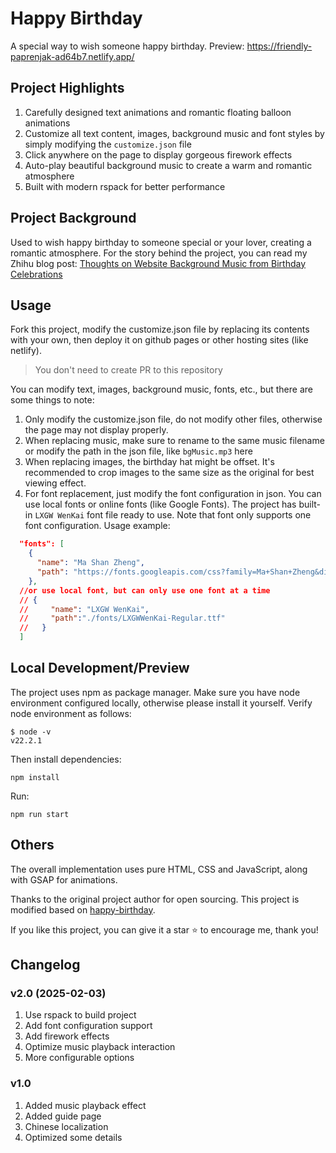 # Happy Birthday

A special way to wish someone happy birthday.
Preview: <https://friendly-paprenjak-ad64b7.netlify.app/>

## Project Highlights

1. Carefully designed text animations and romantic floating balloon animations
2. Customize all text content, images, background music and font styles by simply modifying the `customize.json` file
3. Click anywhere on the page to display gorgeous firework effects
4. Auto-play beautiful background music to create a warm and romantic atmosphere
5. Built with modern rspack for better performance

## Project Background

Used to wish happy birthday to someone special or your lover, creating a romantic atmosphere. For the story behind the project, you can read my Zhihu blog post: [Thoughts on Website Background Music from Birthday Celebrations](https://zhuanlan.zhihu.com/p/677636150)

## Usage

Fork this project, modify the customize.json file by replacing its contents with your own, then deploy it on github pages or other hosting sites (like netlify).
> You don't need to create PR to this repository

You can modify text, images, background music, fonts, etc., but there are some things to note:

1. Only modify the customize.json file, do not modify other files, otherwise the page may not display properly.
2. When replacing music, make sure to rename to the same music filename or modify the path in the json file, like `bgMusic.mp3` here
3. When replacing images, the birthday hat might be offset. It's recommended to crop images to the same size as the original for best viewing effect.
4. For font replacement, just modify the font configuration in json. You can use local fonts or online fonts (like Google Fonts). The project has built-in `LXGW WenKai` font file ready to use. Note that font only supports one font configuration.
  Usage example:
  ```json
    "fonts": [
      {
        "name": "Ma Shan Zheng",
        "path": "https://fonts.googleapis.com/css?family=Ma+Shan+Zheng&display=swap"
      },
    //or use local font, but can only use one font at a time
    // {
    //     "name": "LXGW WenKai",
    //     "path":"./fonts/LXGWWenKai-Regular.ttf"
    //   } 
    ]
  ```

## Local Development/Preview

The project uses npm as package manager. Make sure you have node environment configured locally, otherwise please install it yourself. Verify node environment as follows:

```
$ node -v
v22.2.1
```

Then install dependencies:

```
npm install
```

Run:

```
npm run start
```

## Others

The overall implementation uses pure HTML, CSS and JavaScript, along with GSAP for animations.

Thanks to the original project author for open sourcing. This project is modified based on [happy-birthday](https://github.com/faahim/happy-birthday).

If you like this project, you can give it a star ⭐ to encourage me, thank you!

## Changelog

### v2.0 (2025-02-03)

1. Use rspack to build project
2. Add font configuration support
3. Add firework effects
4. Optimize music playback interaction
5. More configurable options

### v1.0

1. Added music playback effect
2. Added guide page
3. Chinese localization
4. Optimized some details 